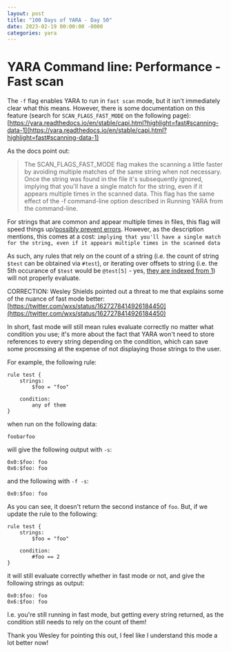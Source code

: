 ```yaml
---
layout: post
title: "100 Days of YARA - Day 50"
date: 2023-02-19 00:00:00 -0000
categories: yara
---
```


# YARA Command line: Performance - Fast scan
The `-f` flag enables YARA to run in `fast scan` mode, but it isn't immediately clear what this means. However, there is some documentation on this feature (search for `SCAN_FLAGS_FAST_MODE` on the following page): [https://yara.readthedocs.io/en/stable/capi.html?highlight=fast#scanning-data-1](https://yara.readthedocs.io/en/stable/capi.html?highlight=fast#scanning-data-1)

As the docs point out:
> The SCAN_FLAGS_FAST_MODE flag makes the scanning a little faster by avoiding multiple matches of the same string when not necessary. Once the string was found in the file it's subsequently ignored, implying that you'll have a single match for the string, even if it appears multiple times in the scanned data. This flag has the same effect of the -f command-line option described in Running YARA from the command-line.

For strings that are common and appear multiple times in files, this flag will speed things up/[possibly prevent errors](https://twitter.com/plusvic/status/1248170739854958592). However, as the description mentions, this comes at a cost: `implying that you'll have a single match for the string, even if it appears multiple times in the scanned data`

As such, any rules that rely on the count of a string (i.e. the count of string `$test` can be obtained via `#test`), or iterating over offsets to string (i.e. the 5th occurance of `$test` would be `@test[5]` - yes, [they are indexed from 1](https://yara.readthedocs.io/en/stable/writingrules.html#string-offsets-or-virtual-addresses)) will not properly evaluate.

CORRECTION: Wesley Shields pointed out a threat to me that explains some of the nuance of fast mode better: [https://twitter.com/wxs/status/1627278414926184450](https://twitter.com/wxs/status/1627278414926184450)

In short, fast mode will still mean rules evaluate correctly no matter what condition you use; it's more about the fact that YARA won't need to store references to every string depending on the condition, which can save some processing at the expense of not displaying those strings to the user.

For example, the following rule:
```
rule test {
    strings:
        $foo = "foo"
        
    condition:
        any of them
}
```
when run on the following data: 
```
foobarfoo
```
will give the following output with `-s`:
```
0x0:$foo: foo
0x6:$foo: foo
```
and the following with `-f -s`:
```
0x0:$foo: foo
```

As you can see, it doesn't return the second instance of `foo`. But, if we update the rule to the following:
```
rule test {
    strings:
        $foo = "foo"
        
    condition:
        #foo == 2
}
```
it will still evaluate correctly whether in fast mode or not, and give the following strings as output:
```
0x0:$foo: foo
0x6:$foo: foo
```

I.e. you're still running in fast mode, but getting every string returned, as the condition still needs to rely on the count of them!

Thank you Wesley for pointing this out, I feel like I understand this mode a lot better now!
